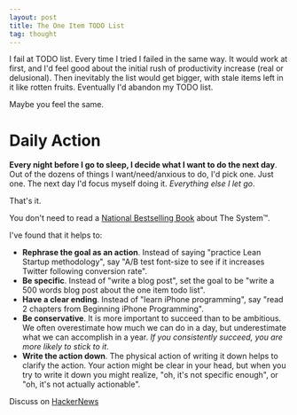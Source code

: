 ```yaml
---
layout: post
title: The One Item TODO List
tag: thought
---
```


I fail at TODO list. Every time I tried I failed in the same way. It would work
at first, and I'd feel good about the initial rush of productivity increase
(real or delusional). Then inevitably the list would get bigger, with stale
items left in it like rotten fruits. Eventually I'd abandon my TODO list.

Maybe you feel the same.

# Daily Action

__Every night before I go to sleep, I decide what I want to do the next
day__. Out of the dozens of things I want/need/anxious to do, I'd pick one. Just
one. The next day I'd focus myself doing it. _Everything else I let go_.

That's it.

You don't need to read a
[National Bestselling Book](http://www.amazon.com/Getting-Things-Done-Stress-Free-Productivity/dp/0142000280/ref=sr_1_1?ie=UTF8&qid=1318836563&sr=8-1)
about The System&trade;.

I've found that it helps to:

+ __Rephrase the goal as an action__. Instead of saying "practice Lean Startup methodology", say "A/B test font-size to see if it increases Twitter following conversion rate".
+ __Be specific__. Instead of "write a blog post", set the goal to be "write a 500 words blog post about the one item todo list".
+ __Have a clear ending__. Instead of "learn iPhone programming", say "read 2 chapters from Beginning iPhone Programming".
+ __Be conservative__. It is more important to succeed than to be ambitious. We often overestimate how much we can do in a day, but underestimate what we can accomplish in a year. _If you consistently succeed, you are more likely to stick to it_.
+ __Write the action down__. The physical action of writing it down helps to clarify the action. Your action might be clear in your head, but when you try to write it down you might realize, "oh, it's not specific enough", or "oh, it's not actually actionable".

Discuss on [HackerNews](http://news.ycombinator.com/item?id=3151791)